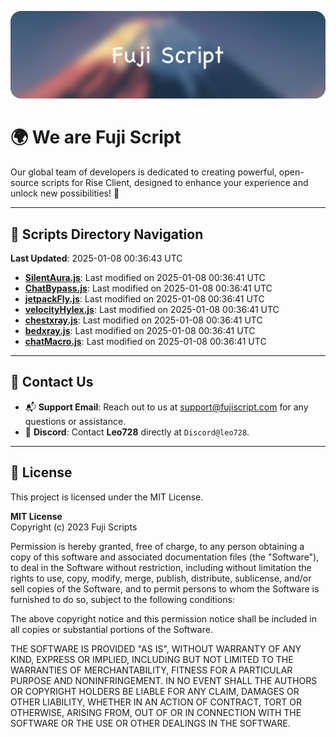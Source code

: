 ![Banner](.github/b.webp)

# 🌍 **We are Fuji Script**

Our global team of developers is dedicated to creating powerful, open-source scripts for Rise Client, designed to enhance your experience and unlock new possibilities! 🌟

---
<!-- SCRIPTS_NAVIGATION_START -->
## 📂 **Scripts Directory Navigation**

**Last Updated**: 2025-01-08 00:36:43 UTC

- **[SilentAura.js](scripts/SilentAura.js)**: Last modified on 2025-01-08 00:36:41 UTC
- **[ChatBypass.js](scripts/ChatBypass.js)**: Last modified on 2025-01-08 00:36:41 UTC
- **[jetpackFly.js](scripts/jetpackFly.js)**: Last modified on 2025-01-08 00:36:41 UTC
- **[velocityHylex.js](scripts/velocityHylex.js)**: Last modified on 2025-01-08 00:36:41 UTC
- **[chestxray.js](scripts/chestxray.js)**: Last modified on 2025-01-08 00:36:41 UTC
- **[bedxray.js](scripts/bedxray.js)**: Last modified on 2025-01-08 00:36:41 UTC
- **[chatMacro.js](scripts/chatMacro.js)**: Last modified on 2025-01-08 00:36:41 UTC

<!-- SCRIPTS_NAVIGATION_END -->

---

## 💬 **Contact Us**  
- 📬 **Support Email**: Reach out to us at [support@fujiscript.com](mailto:support@fujiscript.com) for any questions or assistance.  
- 💬 **Discord**: Contact **Leo728** directly at `Discord@leo728`.

---

## 📜 **License**

This project is licensed under the MIT License.  

**MIT License**  
Copyright (c) 2023 Fuji Scripts  

Permission is hereby granted, free of charge, to any person obtaining a copy of this software and associated documentation files (the "Software"), to deal in the Software without restriction, including without limitation the rights to use, copy, modify, merge, publish, distribute, sublicense, and/or sell copies of the Software, and to permit persons to whom the Software is furnished to do so, subject to the following conditions:  

The above copyright notice and this permission notice shall be included in all copies or substantial portions of the Software.  

THE SOFTWARE IS PROVIDED "AS IS", WITHOUT WARRANTY OF ANY KIND, EXPRESS OR IMPLIED, INCLUDING BUT NOT LIMITED TO THE WARRANTIES OF MERCHANTABILITY, FITNESS FOR A PARTICULAR PURPOSE AND NONINFRINGEMENT. IN NO EVENT SHALL THE AUTHORS OR COPYRIGHT HOLDERS BE LIABLE FOR ANY CLAIM, DAMAGES OR OTHER LIABILITY, WHETHER IN AN ACTION OF CONTRACT, TORT OR OTHERWISE, ARISING FROM, OUT OF OR IN CONNECTION WITH THE SOFTWARE OR THE USE OR OTHER DEALINGS IN THE SOFTWARE.  
